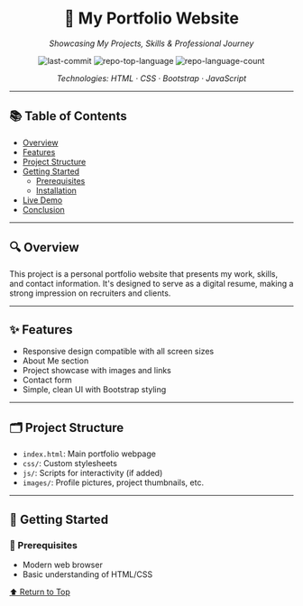 <div id="top"></div>

<div align="center">

# 💼 My Portfolio Website

*Showcasing My Projects, Skills & Professional Journey*

![last-commit](https://img.shields.io/github/last-commit/muhamadakmal1/my_portfolio?style=flat&logo=git&logoColor=white&color=blue)
![repo-top-language](https://img.shields.io/github/languages/top/muhamadakmal1/my_portfolio?style=flat&color=blue)
![repo-language-count](https://img.shields.io/github/languages/count/muhamadakmal1/my_portfolio?style=flat&color=blue)

*Technologies: HTML · CSS · Bootstrap · JavaScript*

</div>

---

## 📚 Table of Contents

- [Overview](#overview)
- [Features](#features)
- [Project Structure](#project-structure)
- [Getting Started](#getting-started)
  - [Prerequisites](#prerequisites)
  - [Installation](#installation)
- [Live Demo](#live-demo)
- [Conclusion](#conclusion)

---

## 🔍 Overview

This project is a personal portfolio website that presents my work, skills, and contact information. It's designed to serve as a digital resume, making a strong impression on recruiters and clients.

---

## ✨ Features

- Responsive design compatible with all screen sizes  
- About Me section  
- Project showcase with images and links  
- Contact form  
- Simple, clean UI with Bootstrap styling

---

## 🗂️ Project Structure

- `index.html`: Main portfolio webpage  
- `css/`: Custom stylesheets  
- `js/`: Scripts for interactivity (if added)  
- `images/`: Profile pictures, project thumbnails, etc.

---

## 🚀 Getting Started

### 📌 Prerequisites

- Modern web browser  
- Basic understanding of HTML/CSS  


  

<div align="left"><a href="#top">⬆ Return to Top</a></div>
